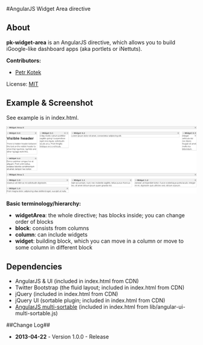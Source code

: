 #AngularJS Widget Area directive

## About ##
__pk-widget-area__ is an AngularJS directive, which allows you to build iGoogle-like dashboard apps (aka portlets or iNettuts).

__Contributors:__

* [Petr Kotek](https://github.com/petrkotek)

License: [MIT](http://www.opensource.org/licenses/mit-license.php)

## Example & Screenshot ##
See example is in index.html.

![Screenshot](img/screenshot.png "Screenshot")

__Basic terminology/hierarchy:__

* __widgetArea__: the whole directive; has blocks inside; you can change order of blocks
* __block__: consists from columns
* __column__: can include widgets
* __widget__: building block, which you can move in a column or move to some column in different block

## Dependencies
* AngularJS & UI (included in index.html from CDN)
* Twitter Bootstrap (the fluid layout; included in index.html from CDN)
* jQuery (included in index.html from CDN)
* jQuery UI (sortable plugin; included in index.html from CDN)
* [AngularJS multi-sortable](https://github.com/mostr/angular-ui-multi-sortable) (included in index.html from lib/angular-ui-multi-sortable.js)

##Change Log##
* __2013-04-22__ - Version 1.0.0 - Release